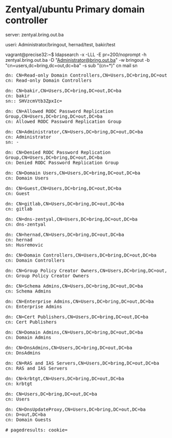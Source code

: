 Zentyal/ubuntu Primary domain controller
=========================================

server: zentyal.bring.out.ba

useri: Administrator/bringout, hernad/test, bakir/test 


vagrant@precise32:~$ ldapsearch -x -LLL -E pr=200/noprompt -h zentyal.bring.out.ba -D "Administrator@bring.out.ba" -w bringout -b "cn=users,dc=bring,dc=out,dc=ba" -s sub "(cn=*)" cn mail sn
<pre>
dn: CN=Read-only Domain Controllers,CN=Users,DC=bring,DC=out,DC=ba
cn: Read-only Domain Controllers

dn: CN=bakir,CN=Users,DC=bring,DC=out,DC=ba
cn: bakir
sn:: SHVzcmVtb3ZpxIc=

dn: CN=Allowed RODC Password Replication
Group,CN=Users,DC=bring,DC=out,DC=ba
cn: Allowed RODC Password Replication Group

dn: CN=Administrator,CN=Users,DC=bring,DC=out,DC=ba
cn: Administrator
sn: -

dn: CN=Denied RODC Password Replication
Group,CN=Users,DC=bring,DC=out,DC=ba
cn: Denied RODC Password Replication Group

dn: CN=Domain Users,CN=Users,DC=bring,DC=out,DC=ba
cn: Domain Users

dn: CN=Guest,CN=Users,DC=bring,DC=out,DC=ba
cn: Guest

dn: CN=gitlab,CN=Users,DC=bring,DC=out,DC=ba
cn: gitlab

dn: CN=dns-zentyal,CN=Users,DC=bring,DC=out,DC=ba
cn: dns-zentyal

dn: CN=hernad,CN=Users,DC=bring,DC=out,DC=ba
cn: hernad
sn: Husremovic

dn: CN=Domain Controllers,CN=Users,DC=bring,DC=out,DC=ba
cn: Domain Controllers

dn: CN=Group Policy Creator Owners,CN=Users,DC=bring,DC=out,DC=ba
cn: Group Policy Creator Owners

dn: CN=Schema Admins,CN=Users,DC=bring,DC=out,DC=ba
cn: Schema Admins

dn: CN=Enterprise Admins,CN=Users,DC=bring,DC=out,DC=ba
cn: Enterprise Admins

dn: CN=Cert Publishers,CN=Users,DC=bring,DC=out,DC=ba
cn: Cert Publishers

dn: CN=Domain Admins,CN=Users,DC=bring,DC=out,DC=ba
cn: Domain Admins

dn: CN=DnsAdmins,CN=Users,DC=bring,DC=out,DC=ba
cn: DnsAdmins

dn: CN=RAS and IAS Servers,CN=Users,DC=bring,DC=out,DC=ba
cn: RAS and IAS Servers

dn: CN=krbtgt,CN=Users,DC=bring,DC=out,DC=ba
cn: krbtgt

dn: CN=Users,DC=bring,DC=out,DC=ba
cn: Users

dn: CN=DnsUpdateProxy,CN=Users,DC=bring,DC=out,DC=ba
cn: D=out,DC=ba
cn: Domain Guests

# pagedresults: cookie=
</pre>
